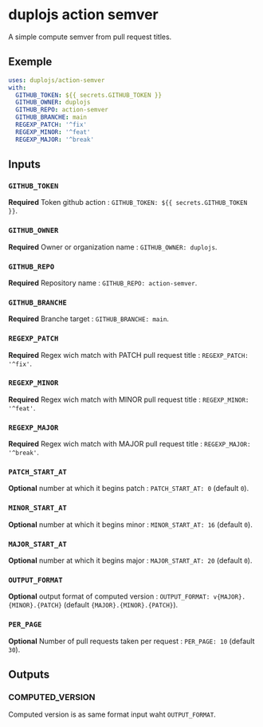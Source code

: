 # duplojs action semver
A simple compute semver from pull request titles.

## Exemple
```yml
uses: duplojs/action-semver
with:
  GITHUB_TOKEN: ${{ secrets.GITHUB_TOKEN }}
  GITHUB_OWNER: duplojs
  GITHUB_REPO: action-semver
  GITHUB_BRANCHE: main
  REGEXP_PATCH: '^fix'
  REGEXP_MINOR: '^feat'
  REGEXP_MAJOR: '^break'
```

## Inputs
### `GITHUB_TOKEN`
**Required** Token github action : `GITHUB_TOKEN: ${{ secrets.GITHUB_TOKEN }}`.
### `GITHUB_OWNER`
**Required** Owner or organization name : `GITHUB_OWNER: duplojs`.
### `GITHUB_REPO`
**Required** Repository name : `GITHUB_REPO: action-semver`.
### `GITHUB_BRANCHE`
**Required** Branche target : `GITHUB_BRANCHE: main`.
### `REGEXP_PATCH`
**Required** Regex wich match with PATCH pull request title : `REGEXP_PATCH: '^fix'`.
### `REGEXP_MINOR`
**Required** Regex wich match with MINOR pull request title : `REGEXP_MINOR: '^feat'`.
### `REGEXP_MAJOR`
**Required** Regex wich match with MAJOR pull request title : `REGEXP_MAJOR: '^break'`.
### `PATCH_START_AT`
**Optional** number at which it begins patch : `PATCH_START_AT: 0` (default `0`).
### `MINOR_START_AT`
**Optional** number at which it begins minor : `MINOR_START_AT: 16` (default `0`).
### `MAJOR_START_AT`
**Optional** number at which it begins major : `MAJOR_START_AT: 20` (default `0`).
### `OUTPUT_FORMAT`
**Optional** output format of computed version : `OUTPUT_FORMAT: v{MAJOR}.{MINOR}.{PATCH}` (default `{MAJOR}.{MINOR}.{PATCH}`).
### `PER_PAGE`
**Optional** Number of pull requests taken per request : `PER_PAGE: 10` (default `30`).

## Outputs
### COMPUTED_VERSION
Computed version is as same format input waht `OUTPUT_FORMAT`.
